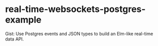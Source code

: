 # real-time-websockets-postgres-example

Gist: Use Postgres events and JSON types to build an Elm-like real-time data API.
